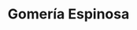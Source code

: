 ---
title: "Gomería Espinosa"
url: /ciudad-autonoma-de-buenos-aires/gomeria-espinosa/
shop: Reifen
---